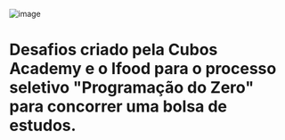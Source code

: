 ![image](https://user-images.githubusercontent.com/54590370/121445026-07867980-c967-11eb-9357-f3699febd53e.png)

# Desafios criado pela Cubos Academy e o Ifood para o processo seletivo "Programação do Zero" para concorrer uma bolsa de estudos.



